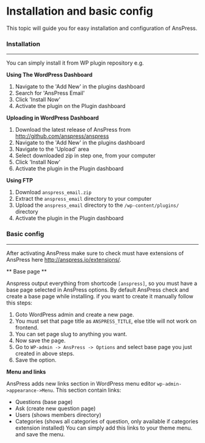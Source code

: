 # Installation and basic config

This topic will guide you for easy installation and configuration of AnsPress.

### Installation
---

You can simply install it from WP plugin repository
e.g.

**Using The WordPress Dashboard**

1. Navigate to the 'Add New' in the plugins dashboard
2. Search for 'AnsPress Email'
3. Click 'Install Now'
4. Activate the plugin on the Plugin dashboard

**Uploading in WordPress Dashboard**

1. Download the latest release of AnsPress from http://github.com/anspress/anspress
2. Navigate to the 'Add New' in the plugins dashboard
2. Navigate to the 'Upload' area
3. Select downloaded zip in step one, from your computer
4. Click 'Install Now'
5. Activate the plugin in the Plugin dashboard

**Using FTP**

1. Download `anspress_email.zip`
2. Extract the `anspress_email` directory to your computer
3. Upload the `anspress_email` directory to the `/wp-content/plugins/` directory
4. Activate the plugin in the Plugin dashboard

### Basic config
---

After activating AnsPress make sure to check must have extensions of AnsPress here http://anspress.io/extensions/.

** Base page **

Anspress output everything from shortcode `[anspress]`, so you must have a base page selected in AnsPress options. By default AnsPress check and create a base page while installing. if you want to create it manually follow this steps:

1. Goto WordPress admin and create a new page.
2. You must set that page title as `ANSPRESS_TITLE`, else title will not work on frontend.
3. You can set page slug to anything you want.
4. Now save the page.
5. Go to `WP-admin -> AnsPress -> Options` and select base page you just created in above steps.
6. Save the option.

**Menu and links**

AnsPress adds new links section in WordPress menu editor `wp-admin->appearance->Menu`. This section contain links:
- Questions (base page)
- Ask (create new question page)
- Users (shows members directory)
- Categories (shows all categories of question, only available if categories extension installed)
You can simply add this links to your theme menu. and save the menu.



